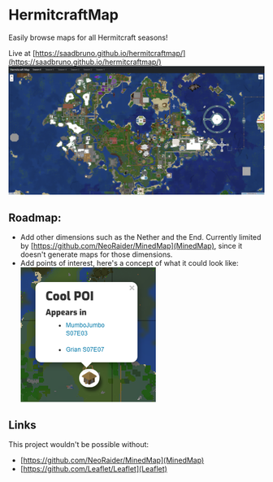# HermitcraftMap
Easily browse maps for all Hermitcraft seasons!

Live at [https://saadbruno.github.io/hermitcraftmap/](https://saadbruno.github.io/hermitcraftmap/)
![Screenshot of the Hermitcraft Map](img/thumbnail.png "Screenshot of the Hermitcraft Map")

## Roadmap:
- Add other dimensions such as the Nether and the End. Currently limited by [https://github.com/NeoRaider/MinedMap](MinedMap), since it doesn't generate maps for those dimensions.
- Add points of interest, here's a concept of what it could look like:  
![POI concept](img/poi-concept.png "POI concept")

## Links
This project wouldn't be possible without:
- [https://github.com/NeoRaider/MinedMap](MinedMap)
- [https://github.com/Leaflet/Leaflet](Leaflet)
